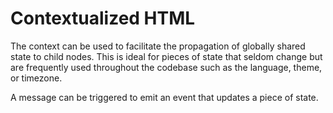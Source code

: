 # Contextualized HTML

The context can be used to facilitate the propagation of globally shared state to child nodes. This is ideal for pieces of state that seldom
change but are frequently used throughout the codebase such as the language, theme, or timezone.

A message can be triggered to emit an event that updates a piece of state.
